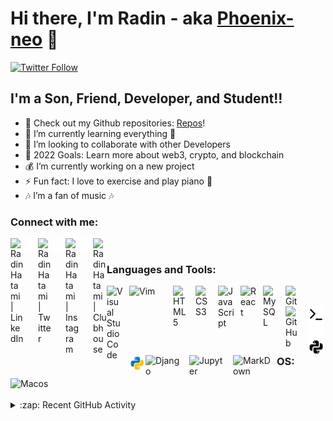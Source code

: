 # Hi there, I'm Radin - aka [Phoenix-neo][linkedin] 👋 

[![Twitter Follow](https://img.shields.io/twitter/follow/ra100din?color=1DA1F2&logo=twitter&style=for-the-badge)](https://twitter.com/intent/follow?original_referer=https%3A%2F%2Fgithub.com%2Fra100din&screen_name=ra100din)



## I'm a Son, Friend, Developer, and Student!!

- 🔭 Check out my Github repositories: [Repos][github]!
- 🌱 I’m currently learning everything 🤣
- 👯 I’m looking to collaborate with other Developers
- 🥅 2022 Goals: Learn more about web3, crypto, and blockchain
- 💰 I’m currently working on a new project 
- ⚡ Fun fact: I love to exercise and play piano 🎹
- 🎶 I’m a fan of music 🎶
### Connect with me:

[<img align="left" alt="Radin Hatami | LinkedIn" width="22px" src="https://cdn.jsdelivr.net/npm/simple-icons@v3/icons/linkedin.svg" />][linkedin]
[<img align="left" alt="Radin Hatami | LinkedIn" width="22px" src="./img/linkedin-dark.svg" />][linkedin]
[<img align="left" alt="Radin Hatami | Twitter" width="22px" src="https://cdn.jsdelivr.net/npm/simple-icons@v3/icons/twitter.svg" />][twitter]
[<img align="left" alt="Radin Hatami | Twitter" width="22px" src="./img/twitter-dark.svg" />][twitter]
[<img align="left" alt="Radin Hatami | Instagram" width="22px" src="https://cdn.jsdelivr.net/npm/simple-icons@v3/icons/instagram.svg" />][instagram]
[<img align="left" alt="Radin Hatami | Instagram" width="22px" src="./img/instagram-dark.svg" />][instagram]
[<img align="left" alt="Radin Hatami | Clubhouse" width="22px" src="https://cdn.jsdelivr.net/npm/simple-icons@v3/icons/clubhouse.svg" />][clubhouse]
<br />

### Languages and Tools:

<img align="left" alt="Visual Studio Code" width="26px" src="https://cdn.jsdelivr.net/gh/devicons/devicon/icons/vscode/vscode-original.svg" style="padding-right:10px;" />
<img align="left" alt="Vim" width="60px" src="https://img.shields.io/badge/VIM-%2311AB00.svg?&style=for-the-badge&logo=vim&logoColor=white" style="padding-right:10px;" />
<img align="left" alt="HTML5" width="26px" src="https://cdn.jsdelivr.net/gh/devicons/devicon/icons/html5/html5-original.svg" style="padding-right:10px;" />
<img align="left" alt="CSS3" width="26px" src="https://cdn.jsdelivr.net/gh/devicons/devicon/icons/css3/css3-original.svg" style="padding-right:10px;" />
<img align="left" alt="JavaScript" width="26px" src="https://cdn.jsdelivr.net/gh/devicons/devicon/icons/javascript/javascript-original.svg" style="padding-right:10px;" />
<img align="left" alt="React" width="26px" src="https://cdn.jsdelivr.net/gh/devicons/devicon/icons/react/react-original.svg" style="padding-right:10px;" />
<img align="left" alt="MySQL" width="26px" src="https://cdn.jsdelivr.net/gh/devicons/devicon/icons/mysql/mysql-original.svg" style="padding-right:10px;" />
<img align="left" alt="Git" width="26px" src="https://cdn.jsdelivr.net/gh/devicons/devicon/icons/git/git-original.svg" style="padding-right:10px;" />
<img align="left" alt="GitHub" width="26px" src="https://user-images.githubusercontent.com/3369400/139447912-e0f43f33-6d9f-45f8-be46-2df5bbc91289.png" style="padding-right:10px;" />
<img align="left" alt="Terminal" width="26px" src="./img/terminal-light.svg" />
<img align="left" alt="Terminal" width="26px" src="./img/terminal-dark.svg" />
<img align="left" alt="Python" width="26px" src="./img/python-dark.svg" />
<img align="left" alt="Python" width="26px" src="./img/python-light.svg" />
<img align="left" alt="Django" width="60px" src="https://img.shields.io/badge/Django-092E20?style=for-the-badge&logo=django&logoColor=green" style="padding-right:10px;" />
<img align="left" alt="Jupyter" width="60px" src="https://img.shields.io/badge/Jupyter-F37626.svg?&style=for-the-badge&logo=Jupyter&logoColor=white" style="padding-right:10px;" />
<img align="left" alt="MarkDown" width="60px" src="https://img.shields.io/badge/Markdown-000000?style=for-the-badge&logo=markdown&logoColor=white" style="padding-right:10px;" />
<br />
<br />

###  OS:
<img align="left" alt="Macos" width="70px" src="https://img.shields.io/badge/mac%20os-000000?style=for-the-badge&logo=apple&logoColor=white" style="padding-right:10px;" />

<br />
<br />

<details>
  <summary>:zap: Recent GitHub Activity</summary>
  
<!--START_SECTION:activity-->
1. ❌ Closed PR 
2. 💪 Opened PR 
3. 🗣 Commented on 
4. 🎉 Merged PR 
<!--END_SECTION:activity-->


<details>
  <summary>:zap: GitHub Stats</summary>

  <img align="left" alt="Radin Hatami's GitHub Stats" src="https://github-readme-stats.vercel.app/api?username=Phoenix-neo&show_icons=true&hide_border=false&title_color=ff652f&icon_color=FFE400&bg_color=09131B&text_color=ffffff&border_color=0c1a25" />
  <br />
  <img align="left" alt="Radin Hatami's GitHub Stats" src="https://github-profile-summary-cards.vercel.app/api/cards/profile-details?username=Phoenix-neo&theme=vue" />
  <br />  
  <strong>VisitorCount:</strong>  
  <img align="left" alt="Radin Hatami's GitHub VisitorCount" src="https://profile-counter.glitch.me/Radin-Hatami/count.svg" />

</details>

[twitter]: https://twitter.com/ra100din
[instagram]: https://instagram.com/radinhtm
[linkedin]: https://www.linkedin.com/in/radin-hatami-9726a4120?originalSubdomain=ir 
[github]: https://github.com/Phoenix-neo?tab=repositories
[clubhouse]: https://www.clubhouse.com/@radinhm?utm_medium=ch_profile&utm_campaign=Lpzy3JlSRyVQUz4qk_pm1w-80712